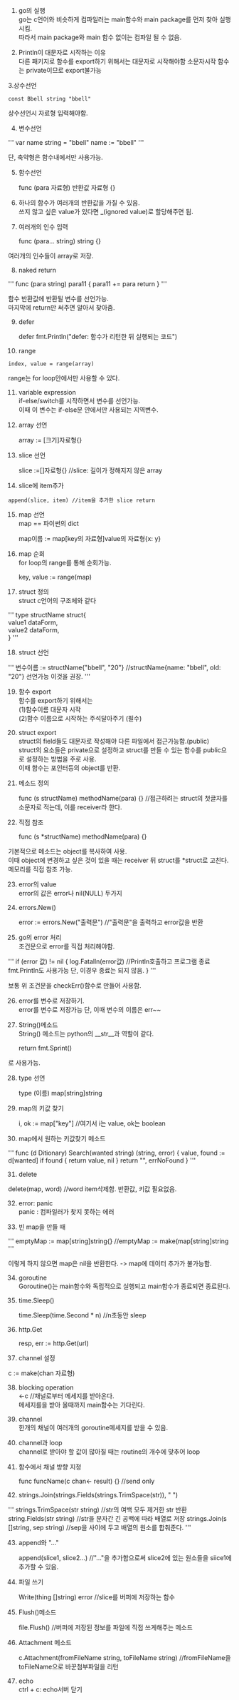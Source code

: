 1. go의 실행     
go는 c언어와 비슷하게 컴파일러는 main함수와 main package를 먼저 찾아 실행시킴.      
따라서 main package와 main 함수 없이는 컴파일 될 수 없음.      
       
2. Println이 대문자로 시작하는 이유     
다른 패키지로 함수를 export하기 위해서는 대문자로 시작해야함 소문자시작 함수는 private이므로 export불가능      

3.상수선언       

	const Bbell string "bbell"        

상수선언시 자료형 입력해야함.

4. 변수선언         

'''
var name string = "bbell"
name := "bbell"
'''

단, 축약형은 함수내에서만 사용가능.         

5. 함수선언         

	func (para 자료형) 반환값 자료형 {}

6.  하나의 함수가 여러개의 반환값을 가질 수 있음.           
쓰지 않고 싶은 value가 있다면 _(ignored value)로 할당해주면 됨.            

7. 여러개의 인수 입력             

	func (para... string) string {}

여러개의 인수들이 array로 저장.            

8. naked return            

'''
func (para string) para11 {
	para11 += para
	return
} 
'''

함수 반환값에 반환될 변수를 선언가능.              
마지막에 return만 써주면 알아서 찾아줌.           

9. defer              

	defer fmt.Println("defer: 함수가 리턴한 뒤 실행되는 코드")
	
10.  range               

	index, value = range(array)
	
range는 for loop안에서만 사용할 수 있다.                            

11.  variable expression            
if-else/switch를 시작하면서 변수를 선언가능.              
이때 이 변수는 if-else문 안에서만 사용되는 지역변수.                

12. array 선언           

	array := [크기]자료형{} 

13. slice 선언             

	slice :=[]자료형{} //slice: 길이가 정해지지 않은 array           

14.  slice에 item추가         

	append(slice, item) //item을 추가한 slice return

15. map 선언         
map == 파이썬의 dict             

	map이름 := map[key의 자료형]value의 자료형{x: y}   

16. map 순회              
for loop의 range를 통해 순회가능.   

	key, value := range(map)   

17. struct 정의             
struct c언어의 구조체와 같다           

'''
type structName struct{   
	value1 dataForm,   
	value2 dataForm,   
}
'''  

18. struct 선언

'''
변수이름 := structName{"bbell", "20"} 
//structName{name: "bbell", old: "20"} 선언가능 이것을 권장.
'''

19. 함수 export             
함수를 export하기 위해서는         
(1)함수이름 대문자 시작           
(2)함수 이름으로 시작하는 주석달아주기 (필수)          

20. struct export          
struct의 field들도 대문자로 작성해야 다른 파일에서 접근가능함.(public)         
struct의 요소들은 private으로 설정하고 struct를 만들 수 있는 함수를 public으로 설정하는 방법을 주로 사용.           
이때 함수는 포인터등의 object를 반환.          

21. 메소드 정의          
 
	func (s structName) methodName(para) {} //접근하려는 struct의 첫글자를 소문자로 적는데, 이를 receiver라 한다.

22. 직접 참조        

	func (s *structName) methodName(para) {}

기본적으로 메소드는 object를 복사하여 사용.        
이때 object에 변경하고 싶은 것이 있을 때는 receiver 뒤 struct를 *struct로 고친다.            
메모리를 직접 참조 가능.             

23. error의 value             
error의 값은 error나 nil(NULL) 두가지       

24. errors.New()        

	error := errors.New("출력문")  //"출력문"을 출력하고 error값을 반환


25. go의 error 처리             
조건문으로 error를 직접 처리해야함.           

'''
if (error 값) != nil {
log.Fatalln(error값) //Println호출하고 프로그램 종료 fmt.Println도 사용가능 단, 이경우 종료는 되지 않음.
}
'''

보통 위 조건문을 checkErr()함수로 만들어 사용함.           

26. error를 변수로 저장하기.             
error를 변수로 저장가능 단, 이때 변수의 이름은 err~~               

27. String()메소드                   
String() 메소드는 python의 __str__과 역할이 같다.     

	return fmt.Sprint()

로 사용가능.

28. type 선언             

	type (이름) map[string]string

29. map의 키값 찾기           

	i, ok := map["key"] //여기서 i는 value, ok는 boolean

30. map에서 원하는 키값찾기 메소드            

'''
func (d Ditionary) Search(wanted string) (string, error) {
	value, found := d[wanted]
	if found {
		return value, nil
	}
	return "", errNoFound
}
'''

31. delete           

delete(map, word) //word item삭제함. 반환값, 키값 필요없음.

32. error: panic           
panic : 컴파일러가 찾지 못하는 에러             

33. 빈 map을 만들 때               

'''
emptyMap := map[string]string{}
//emptyMap := make(map[string]string
'''

이렇게 하지 않으면 map은 nil을 반환한다. -> map에 데이터 추가가 불가능함.                

34. goroutine              
Goroutine()는 main함수와 독립적으로 실행되고 main함수가 종료되면 종료된다.                

35. time.Sleep()              

	time.Sleep(time.Second * n) //n초동안 sleep

36. http.Get           

	resp, err := http.Get(url)

37. channel 설정             

c := make(chan 자료형)

38. blocking operation               
	<-c //채널로부터 메세지를 받아온다.              
메세지를을 받아 올때까지 main함수는 기다린다.            

39. channel                
한개의 채널이 여러개의 goroutine메세지를 받을 수 있음.               

40. channel과 loop                 
channel로 받아야 할 값이 많아질 때는 routine의 개수에 맞추어 loop                   

41. 함수에서 채널 방향 지정              

	func funcName(c chan<- result) {} //send only
  
  42. strings.Join(strings.Fields(strings.TrimSpace(str)), " ")                   
  
'''
	strings.TrimSpace(str string) //str의 여백 모두 제거한 str 반환
	string.Fields(str string) //str을 문자간 긴 공백에 따라 배열로 저장
	strings.Join(s []string, sep string) //sep을 사이에 두고 배열의 원소를 합춰준다.
'''

43. append와 "..."                

	append(slice1, slice2...) //"..."을 추가함으로써 slice2에 있는 원소들을 siice1에 추가할 수 있음.

44. 파일 쓰기               

	Write(thing []string) error //slice를 버퍼에 저장하는 함수

45. Flush()메소드             

	file.Flush() //버퍼에 저장된 정보를 파일에 직접 쓰게해주는 메소드

46. Attachment 메소드               
	
	c.Attachment(fromFileName string, toFileName string) //fromFileName을 toFileName으로 바꾼첨부파일을 리턴

47. echo                
ctrl + c: echo서버 닫기
